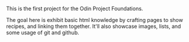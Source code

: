 This is the first project for the Odin Project Foundations. 

The goal here is exhibit basic html knowledge by crafting pages to show recipes, and linking them together. 
It'll also showcase images, lists, and some usage of git and github. 